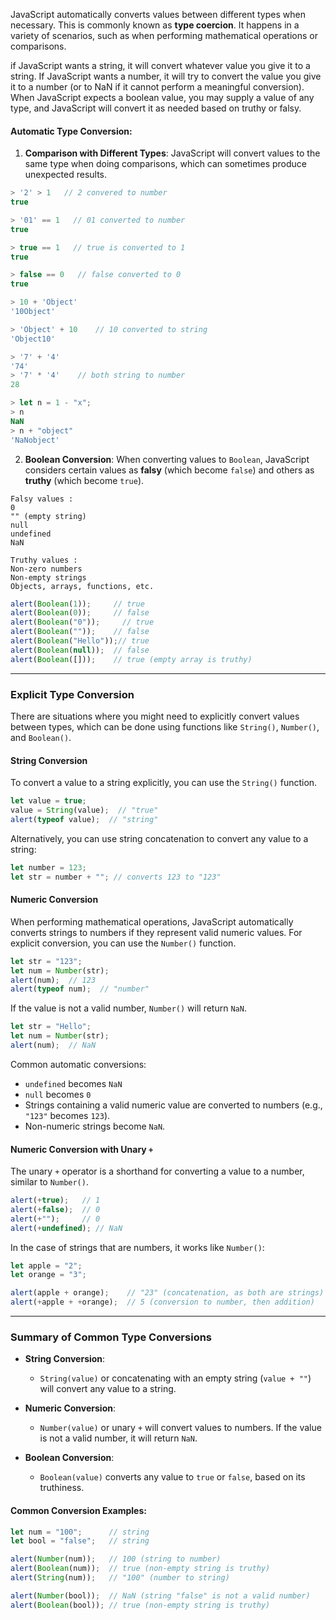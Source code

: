 
JavaScript automatically converts values between different types when necessary. This is commonly known as **type coercion**. It happens in a variety of scenarios, such as when performing mathematical operations or comparisons.

if JavaScript wants a string, it will convert whatever value you give it to a string. If
JavaScript wants a number, it will try to convert the value you give it to a number (or
to NaN if it cannot perform a meaningful conversion).
When JavaScript expects a boolean value, you may supply a value of any
type, and JavaScript will convert it as needed based on truthy or falsy.


#### Automatic Type Conversion:

1. **Comparison with Different Types**:
   JavaScript will convert values to the same type when doing comparisons, which can sometimes produce unexpected results.

```js
> '2' > 1   // 2 convered to number
true

> '01' == 1   // 01 converted to number  
true

> true == 1   // true is converted to 1
true

> false == 0   // false converted to 0
true

> 10 + 'Object'
'10Object'

> 'Object' + 10    // 10 converted to string
'Object10'

> '7' + '4'
'74'
> '7' * '4'    // both string to number
28

> let n = 1 - "x";
> n
NaN
> n + "object"
'NaNobject'
```

2. **Boolean Conversion**:
   When converting values to `Boolean`, JavaScript considers certain values as **falsy** (which become `false`) and others as **truthy** (which become `true`).

```
Falsy values :
0
"" (empty string)
null
undefined
NaN

Truthy values :
Non-zero numbers
Non-empty strings
Objects, arrays, functions, etc.
```
   ```js
   alert(Boolean(1));     // true
   alert(Boolean(0));     // false
   alert(Boolean("0"));     // true
   alert(Boolean(""));    // false
   alert(Boolean("Hello"));// true
   alert(Boolean(null));  // false
   alert(Boolean([]));    // true (empty array is truthy)
   ```

---

### Explicit Type Conversion

There are situations where you might need to explicitly convert values between types, which can be done using functions like `String()`, `Number()`, and `Boolean()`.

#### String Conversion

To convert a value to a string explicitly, you can use the `String()` function.

```js
let value = true;
value = String(value);  // "true"
alert(typeof value);  // "string"
```

Alternatively, you can use string concatenation to convert any value to a string:

```js
let number = 123;
let str = number + ""; // converts 123 to "123"
```

#### Numeric Conversion

When performing mathematical operations, JavaScript automatically converts strings to numbers if they represent valid numeric values. For explicit conversion, you can use the `Number()` function.

```js
let str = "123";
let num = Number(str);
alert(num);  // 123
alert(typeof num);  // "number"
```

If the value is not a valid number, `Number()` will return `NaN`.

```js
let str = "Hello";
let num = Number(str);
alert(num);  // NaN
```

Common automatic conversions:
- `undefined` becomes `NaN`
- `null` becomes `0`
- Strings containing a valid numeric value are converted to numbers (e.g., `"123"` becomes `123`).
- Non-numeric strings become `NaN`.

#### Numeric Conversion with Unary `+`

The unary `+` operator is a shorthand for converting a value to a number, similar to `Number()`. 

```js
alert(+true);   // 1
alert(+false);  // 0
alert(+"");     // 0
alert(+undefined); // NaN
```

In the case of strings that are numbers, it works like `Number()`:

```js
let apple = "2";
let orange = "3";

alert(apple + orange);    // "23" (concatenation, as both are strings)
alert(+apple + +orange);  // 5 (conversion to number, then addition)
```

---

### Summary of Common Type Conversions

- **String Conversion**: 
  - `String(value)` or concatenating with an empty string (`value + ""`) will convert any value to a string.

- **Numeric Conversion**: 
  - `Number(value)` or unary `+` will convert values to numbers. If the value is not a valid number, it will return `NaN`.
  
- **Boolean Conversion**: 
  - `Boolean(value)` converts any value to `true` or `false`, based on its truthiness.

#### Common Conversion Examples:

```js
let num = "100";      // string
let bool = "false";   // string

alert(Number(num));   // 100 (string to number)
alert(Boolean(num));  // true (non-empty string is truthy)
alert(String(num));   // "100" (number to string)

alert(Number(bool));  // NaN (string "false" is not a valid number)
alert(Boolean(bool)); // true (non-empty string is truthy)
```

